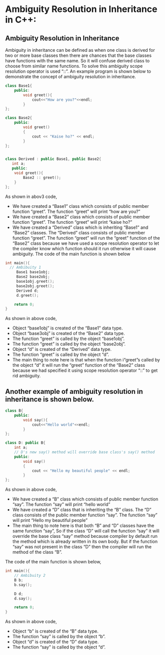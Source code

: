 # Ambiguity Resolution in Inheritance in C++:
## Ambiguity Resolution in Inheritance
Ambiguity in inheritance can be defined as when one class is derived for two or more base classes then there are chances that the base classes have functions with the same name. So it will confuse derived class to choose from similar name functions. To solve this ambiguity scope resolution operator is used “::”. An example program is shown below to demonstrate the concept of ambiguity resolution in inheritance.
```cpp
class Base1{
    public:
        void greet(){
            cout<<"How are you?"<<endl;
        }
};

class Base2{
    public:
        void greet()
        {
            cout << "Kaise ho?" << endl;
        }
};


class Derived : public Base1, public Base2{
   int a;
   public:
    void greet(){
        Base2 :: greet();
    }
};
```
As shown in abov3 code,

- We have created a “Base1” class which consists of public member function “greet”. The function “greet” will print “how are you?”
- We have created a “Base2” class which consists of public member function “greet”. The function “greet” will print “kaise ho?”
- We have created a “Derived” class which is inheriting “Base1” and “Base2” classes. The “Derived” class consists of public member function “greet”. The function “greet” will run the “greet” function of the “Base2” class because we have used a scope resolution operator to let the compiler know which function should it run otherwise it will cause ambiguity.
The code of the main function is shown below
```cpp
int main(){
  // Ambibuity 1
     Base1 base1obj;
     Base2 base2obj;
     base1obj.greet();
     base2obj.greet();
     Derived d;
     d.greet();

    return 0;
}
```
As shown in above code,

- Object “base1obj” is created of the “Base1” data type.
- Object “base3obj” is created of the “Base2” data type.
- The function “greet” is called by the object “base1obj”.
- The function “greet” is called by the object “base2obj”.
- Object “d” is created of the “Derived” data type.
- The function “greet” is called by the object “d”.
- The main thing to note here is that when the function  i“greet”s called by the object “d” it will run the “greet” function of the “Base2” class because we had specified it using scope resolution operator “::” to get rid ambiguity. 

## Another example of ambiguity resolution in inheritance is shown below.
```cpp
class B{
    public:
        void say(){
            cout<<"Hello world"<<endl;
        }
};

class D: public B{
    int a;
    // D's new say() method will override base class's say() method
    public:
        void say()
        {
            cout << "Hello my beautiful people" << endl;
        }
};
```
As shown in above code,

- We have created a “B” class which consists of public member function “say”. The function “say” will print “hello world”
- We have created a “D” class that is inheriting the “B” class. The “D” class consists of the public member function “say”. The function “say” will print “Hello my beautiful people”
- The main thing to note here is that both “B” and “D” classes have the same function “say”, So if the class “D” will call the function “say” it will override the base class “say” method because compiler by default run the method which is already written in its own body. But if the function “say” was not present in the class “D” then the compiler will run the method of the class “B”.

The code of the main function is shown below,
```cpp
int main(){
    // Ambibuity 2
    B b;
    b.say();

    D d;
    d.say();

    return 0;
}
```
As shown in above code,

- Object “b” is created of the “B” data type.
- The function “say” is called by the object “b”.
- Object “d” is created of the “D” data type.
- The function “say” is called by the object “d”.
